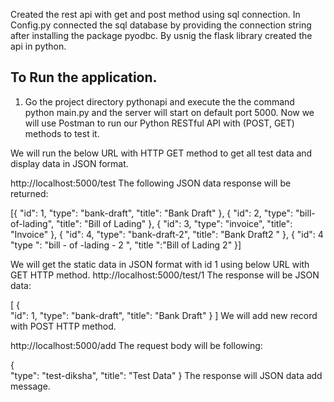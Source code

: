 Created the rest api with get and post method using sql connection.
In Config.py connected the sql database by providing the connection string after installing the package pyodbc.
By usnig the flask library created the api in python.

## To Run the application.
1. Go the project directory pythonapi and execute the the command python main.py and the server will start on default port 5000. Now we will use Postman to run our Python RESTful API with (POST, GET) methods to test it.

We will run the below URL with HTTP GET method to get all test data and display data in JSON format.

http://localhost:5000/test
The following JSON data response will be returned:

[{
	"id": 1,
	"type": "bank-draft",
	"title": "Bank Draft"
}, {
    "id": 2,
	"type": "bill-of-lading",
	"title": "Bill of Lading"
}, {
    "id": 3,
	"type": "invoice",
	"title": "Invoice"
}, {
    "id": 4,
	"type": "bank-draft-2",
	"title": "Bank Draft2 "
}, {
    "id": 4
	"type ": "bill - of -lading - 2 ",
	"title ":"Bill of Lading 2"
}]

We will get the static data in JSON format with id 1 using below URL with GET HTTP method.
http://localhost:5000/test/1
The response will be JSON data:

[
    {        
        "id": 1,
	    "type": "bank-draft",
	    "title": "Bank Draft"
    }
]
We will add new record with POST HTTP method.

http://localhost:5000/add
The request body will be following:

{        
	"type": "test-diksha",
	"title": "Test Data"
}
The response will JSON data add message.
